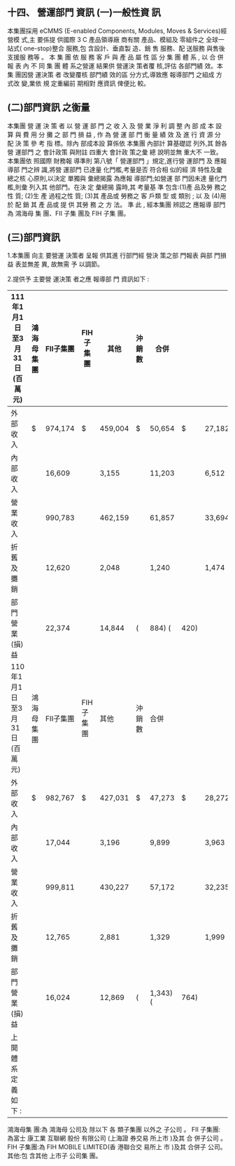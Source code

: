 
## 十四、 營運部門 資訊 (一)一般性資 訊

本集團採用 eCMMS (E-enabled Components, Modules, Moves & Services)經營模 式,主 要係提 供國際 3 C 產品領導廠 商有關 產品、模組及 零組件之 全球一 站式( one-stop)整合 服務,包 含設計、垂直製 造、銷 售 服務、配 送服務 與售後 支援服 務等 。 本 集 團 依 服 務 客 戶 與 產 品 屬 性 區 分 集 團 體 系 , 以 合 併 報 表 內 不 同 集 團 體 系之營運 結果供 營運決 策者覆 核,評估 各部門績 效。本集 團因營 運決策 者 改變覆核 部門績 效的區 分方式,導致應 報導部門 之組成 方式改 變,業依 規 定重編前 期相對 應資訊 俾便比 較。

## (二)部門資訊 之衡量

本集團 營 運 決 策 者 以 營 運 部 門 之 收 入 及 營 業 淨 利 調 整 內 部 成 本 設 算 與 費 用 分 攤 之 部 門 損 益 , 作 為 營 運 部 門 衡 量 績 效 及 進 行 資 源 分 配 決 策 參 考 指 標。除內 部成本設 算係依 本集團 內部計 算基礎認 列外,其 餘各營 運部門 之 會計政策 與附註 四重大 會計政 策之彙 總 說明並無 重大不 一致。 本集團依 照國際 財務報 導準則 第八號「 營運部門 」規定,進行營 運部門 及 應報導部 門之辨 識,將營 運部門 已達量 化門檻,考量是否 符合相 似的經 濟 特性及彙 總之核 心原則,以決定 單獨與 彙總揭露 為應報 導部門;如營運 部 門因未達 量化門 檻,則彙 列入其 他部門。在決 定 彙總揭 露時,其 考量基 準 包含:(1)產 品及勞 務之性 質; (2)生 產 過程之性 質; (3)其 產品或 勞務之 客 戶類 型 或 類別 ; 以 及 (4)用 於 配 銷 其 產 品或 提 供 其勞 務 之 方 法。 準 此 , 經本集團 辨認之 應報導 部門為 鴻海母 集 團、FII 子集 團及 FIH 子集 團。

## (三)部門資訊

1.本集團 向主 要營運 決策者 呈報 供其進 行部門經 營決 策之部 門報表 與部 門損益 表並無差 異, 故無需 予 以調節。

2.提供予 主要營 運決策 者之應 報導部 門 資訊如下 :

| 111年1月1日至3月31日 (百萬元)   | 鴻海母集團   | FII子集團   | FIH子集團   | 其他    | 沖銷數   | 合併     |      |        |     |          |             |           |
|---------------------------------|--------------|-------------|-------------|---------|----------|----------|------|--------|-----|----------|-------------|-----------|
| 外部收入                        | $            | 974,174     | $           | 459,004 | $        | 50,654   | $    | 27,182 | ($  | 103,461) | $ 1,407,553 |           |
| 內部收入                        |              | 16,609      |             | 3,155   |          | 11,203   |      | 6,512  | (   | 37,479)  |             | -         |
| 營業收入                        |              | 990,783     |             | 462,159 |          | 61,857   |      | 33,694 | (   | 140,940) |             | 1,407,553 |
| 折舊及攤銷                      |              | 12,620      |             | 2,048   |          | 1,240    |      | 1,474  |     | -        |             | 17,382    |
| 部門營業(損)益                  |              | 22,374      |             | 14,844  | (        | 884) (   | 420) |        | 755 |          | 36,669      |           |
| 110年1月1日至3月31日 (百萬元)   | 鴻海母集團   | FII子集團   | FIH子集團   | 其他    | 沖銷數   | 合併     |      |        |     |          |             |           |
| 外部收入                        | $            | 982,767     | $           | 427,031 | $        | 47,273   | $    | 28,272 | ($  | 138,230) | $ 1,347,113 |           |
| 內部收入                        |              | 17,044      |             | 3,196   |          | 9,899    |      | 3,963  | (   | 34,102)  |             | -         |
| 營業收入                        |              | 999,811     |             | 430,227 |          | 57,172   |      | 32,235 | (   | 172,332) |             | 1,347,113 |
| 折舊及攤銷                      |              | 12,765      |             | 2,881   |          | 1,329    |      | 1,999  |     | -        |             | 18,974    |
| 部門營業(損)益                  |              | 16,024      |             | 12,869  | (        | 1,343) ( | 764) |        | 784 |          | 27,570      |           |
| 上開體系 定義如 下 :           |              |             |             |         |          |          |      |        |     |          |             |           |

鴻海母集 團:為 鴻海母 公司及 除以下 各 類子集團 以外之 子公司 。 FII 子集團: 為富士 康工業 互聯網 股份 有限公司 (上海證 券交易 所上市 )及其 合 併子公司 。 FIH 子集團:為 FIH MOBILE LIMITED(香 港聯合交 易所上 市 )及其 合併子 公司。 其他:包 含其他 上市子 公司集 團。